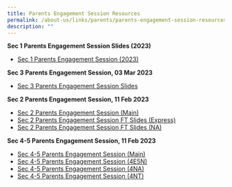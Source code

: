 ```yaml
---
title: Parents Engagement Session Resources
permalink: /about-us/links/parents/parents-engagement-session-resources/
description: ""
---
```

**Sec 1 Parents Engagement Session Slides (2023)**
* [Sec 1 Parents Engagement Session (2023)](/files/2023%20Sec%201%20PES_Slides.pdf)

**Sec 3 Parents Engagement Session, 03 Mar 2023**  
  
*   [Sec 3 Parents Engagement Session Slides](/files/2023%20Sec%203%20PES_final.pdf)

**Sec 2 Parents Engagement Session, 11 Feb 2023**  

*   [Sec 2 Parents Engagement Session (Main)](/files/2023%20Sec%202%20PES_Main.pdf)
*   [Sec 2 Parents Engagement Session FT Slides (Express)](/files/2023%20Sec%202%20PES%20FT_express.pdf)
*   [Sec 2 Parents Engagement Session FT Slides (NA)](/files/2023%20Sec%202%20PES%20FT_NA.pdf)
  

**Sec 4-5 Parents Engagement Session, 11 Feb 2023** 

*   [Sec 4-5 Parents Engagement Session (Main)](https://newtownsec.moe.edu.sg/qql/slot/u174/About%20Us/Links/Parents/S4_5%20PES%20Main%20Slides%20Hall.pdf)
*   [Sec 4-5 Parents Engagement Session (4E5N)](/files/S4_5%20PES%20Classroom%20Slides%204E5N.pdf)
*   [Sec 4-5 Parents Engagement Session (4NA)](/files/S4_5%20PES%20Classroom%20Slides%204NA.pdf)
*   [Sec 4-5 Parents Engagement Session (4NT)](/files/S4_5%20PES%20Classroom%20Slides%204NT.pdf)